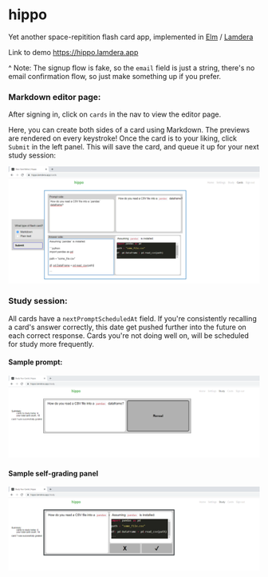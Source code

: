# hippo

Yet another space-repitition flash card app, implemented in [Elm](https://elm-lang.org/) / [Lamdera](https://dashboard.lamdera.app/docs)


Link to demo https://hippo.lamdera.app

^ Note: The signup flow is fake, so the `email` field is just a string, there's no email confirmation flow, so just make something up if you prefer.



### Markdown editor page:

After signing in, click on `cards` in the nav to view the editor page.

Here, you can create both sides of a card using Markdown. The previews are rendered on every keystroke! Once the card is to your liking, click `Submit` in the left panel. This will save the card, and queue it up for your next study session:


![img](./assets/screenshot1.png)


### Study session:
All cards have a `nextPromptScheduledAt` field. If you're consistently recalling a card's answer correctly, this date get pushed further into the future on each correct response. Cards you're not doing well on, will be scheduled for study more frequently.


#### Sample prompt:
![img](./assets/screenshot2.png)

#### Sample self-grading panel
![img](./assets/screenshot3.png)
